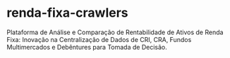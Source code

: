# renda-fixa-crawlers
Plataforma de Análise e Comparação de Rentabilidade de Ativos de Renda Fixa: Inovação na Centralização de Dados de CRI, CRA, Fundos Multimercados e Debêntures para Tomada de Decisão.
